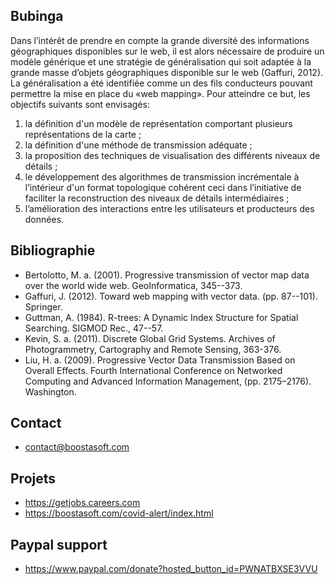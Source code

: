 ## Bubinga
Dans l’intérêt de prendre en compte la grande diversité des informations géographiques disponibles sur le web,
il est alors nécessaire de produire un modèle générique et une stratégie de généralisation
qui soit adaptée à la grande masse d’objets géographiques disponible sur le web (Gaffuri, 2012). 
La généralisation a été identifiée comme un des fils conducteurs pouvant permettre la mise en place du «web mapping». 
Pour atteindre ce but, les objectifs suivants sont envisagés:

1. la définition d'un modèle de représentation comportant plusieurs représentations de la carte ;
2. la définition d'une méthode de transmission adéquate ;
3. la proposition des techniques de visualisation des différents niveaux de détails ;
4. le développement des algorithmes de transmission incrémentale à l’intérieur d'un format topologique 
cohérent ceci dans l’initiative de faciliter la reconstruction des niveaux de détails intermédiaires ;
5. l’amélioration des interactions entre les  utilisateurs et producteurs des données.

## Bibliographie
* Bertolotto, M. a. (2001). Progressive transmission of vector map data over the world wide web. GeoInformatica, 345--373.
* Gaffuri, J. (2012). Toward web mapping with vector data. (pp. 87--101). Springer.
* Guttman, A. (1984). R-trees: A Dynamic Index Structure for Spatial Searching. SIGMOD Rec., 47--57.
* Kevin, S. a. (2011). Discrete Global Grid Systems. Archives of Photogrammetry, Cartography and Remote Sensing, 363-376.
* Liu, H. a. (2009). Progressive Vector Data Transmission Based on Overall Effects. Fourth International Conference on Networked Computing and Advanced Information Management, (pp. 2175–2176). Washington.

## Contact
* contact@boostasoft.com
## Projets
* https://getjobs.careers.com
* https://boostasoft.com/covid-alert/index.html
## Paypal support 
* https://www.paypal.com/donate?hosted_button_id=PWNATBXSE3VVU
